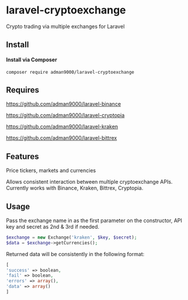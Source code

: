 # laravel-cryptoexchange
Crypto trading via multiple exchanges for Laravel

## Install

#### Install via Composer

```
composer require adman9000/laravel-cryptoexchange
```

## Requires

https://github.com/adman9000/laravel-binance

https://github.com/adman9000/laravel-cryptopia

https://github.com/adman9000/laravel-kraken

https://github.com/adman9000/laravel-bittrex

## Features

Price tickers, markets and currencies

Allows consistent interaction between multiple cryptoexchange APIs. Currently works with Binance, Kraken, Bittrex, Cryptopia.

## Usage

Pass the exchange name in as the first parameter on the constructor, API key and secret as 2nd & 3rd if needed.

```php
$exchange = new Exchange('kraken', $key, $secret);
$data = $exchange->getCurrencies();
```

Returned data will be consistently in the following format:

```php
[
'success' => boolean,
'fail' => boolean,
'errors' => array(),
'data' => array()
]
```

